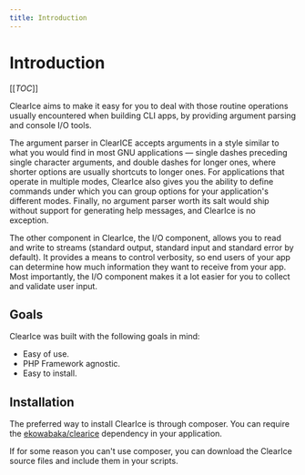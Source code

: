 ```yaml
---
title: Introduction
---
```

Introduction
============

[[_TOC_]]


ClearIce aims to make it easy for you to deal with those routine operations usually encountered when building CLI apps, by providing argument parsing and console I/O tools. 

The argument parser in ClearICE accepts arguments in a style similar to what you would find in most GNU  applications &mdash; single dashes preceding single character arguments, and double dashes for longer ones, where shorter options are usually shortcuts to longer ones. For applications that operate in multiple modes, ClearIce also gives you the ability to define commands under which you can group options for your application's different modes. Finally, no argument parser worth its salt would ship without support for generating help messages, and ClearIce is no exception.

The other component in ClearIce, the I/O component, allows you to read and write to streams (standard output, standard input and standard error by default). It provides a means to control verbosity, so end users of your app can determine how much information they want to receive from your app. Most importantly, the I/O component makes it a lot easier for you to collect and validate user input. 

Goals
-----
ClearIce was built with the following goals in mind:

 - Easy of use.
 - PHP Framework agnostic.
 - Easy to install.

Installation
------------
The preferred way to install ClearIce is through composer. You can require the [ekowabaka/clearice](http://packagist.org/packages/ekowabaka/clearice) dependency in your application.

If for some reason you can't use composer, you can download the ClearIce source files and include them in your scripts.

